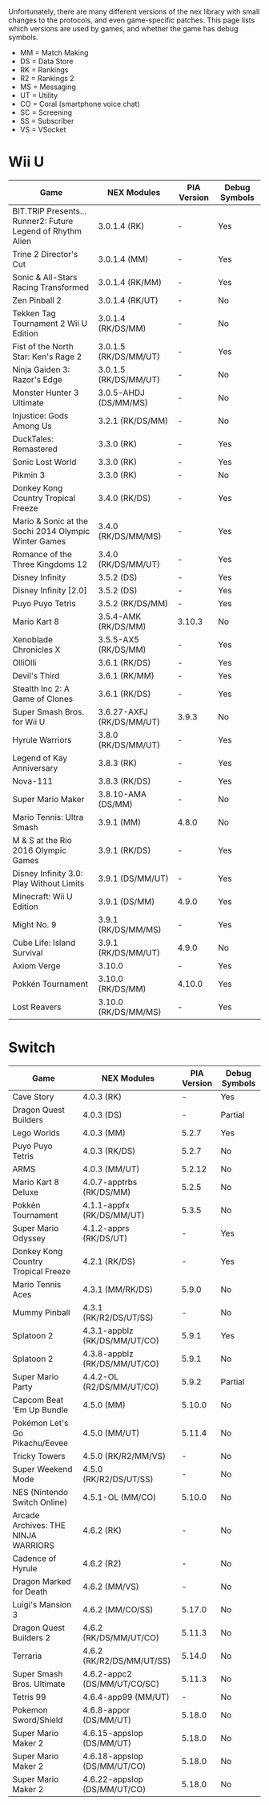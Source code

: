 Unfortunately, there are many different versions of the nex library with small changes to the protocols, and even game-specific patches. This page lists which versions are used by games, and whether the game has debug symbols.

* MM = Match Making
* DS = Data Store
* RK = Rankings
* R2 = Rankings 2
* MS = Messaging
* UT = Utility
* CO = Coral (smartphone voice chat)
* SC = Screening
* SS = Subscriber
* VS = VSocket

# Wii U
| Game | NEX Modules | PIA Version | Debug Symbols |
| --- | --- | --- | --- |
| BIT.TRIP Presents... Runner2: Future Legend of Rhythm Alien | 3.0.1.4 (RK) | - | Yes |
| Trine 2 Director's Cut | 3.0.1.4 (MM) | - | Yes |
| Sonic & All-Stars Racing Transformed | 3.0.1.4 (RK/MM) | - | Yes |
| Zen Pinball 2 | 3.0.1.4 (RK/UT) | - | No |
| Tekken Tag Tournament 2 Wii U Edition | 3.0.1.4 (RK/DS/MM) | - | No |
| Fist of the North Star: Ken's Rage 2 | 3.0.1.5 (RK/DS/MM/UT) | - | Yes |
| Ninja Gaiden 3: Razor's Edge | 3.0.1.5 (RK/DS/MM/UT) | - | No |
| Monster Hunter 3 Ultimate | 3.0.5-AHDJ (DS/MM/MS) | - | No |
| Injustice: Gods Among Us | 3.2.1 (RK/DS/MM) | - | No |
| DuckTales: Remastered | 3.3.0 (RK) | - | Yes |
| Sonic Lost World | 3.3.0 (RK) | - | Yes |
| Pikmin 3 | 3.3.0 (RK) | - | No |
| Donkey Kong Country Tropical Freeze | 3.4.0 (RK/DS) | - | Yes |
| Mario & Sonic at the Sochi 2014 Olympic Winter Games | 3.4.0 (RK/DS/MM/MS) | - | Yes |
| Romance of the Three Kingdoms 12 | 3.4.0 (RK/DS/MM/UT) | - | Yes |
| Disney Infinity | 3.5.2 (DS) | - | Yes |
| Disney Infinity [2.0] | 3.5.2 (DS) | - | Yes |
| Puyo Puyo Tetris | 3.5.2 (RK/DS/MM) | - | Yes |
| Mario Kart 8 | 3.5.4-AMK (RK/DS/MM) | 3.10.3 | No |
| Xenoblade Chronicles X | 3.5.5-AX5 (RK/DS/MM) | - | Yes |
| OlliOlli | 3.6.1 (RK/DS) | - | Yes |
| Devil's Third | 3.6.1 (RK/MM) | - | Yes |
| Stealth Inc 2: A Game of Clones | 3.6.1 (RK/DS) | - | Yes |
| Super Smash Bros. for Wii U | 3.6.27-AXFJ (RK/DS/MM/UT) | 3.9.3 | No |
| Hyrule Warriors | 3.8.0 (RK/DS/MM/UT) | - | Yes |
| Legend of Kay Anniversary | 3.8.3 (RK) | - | Yes |
| Nova-111 | 3.8.3 (RK/DS) | - | Yes |
| Super Mario Maker | 3.8.10-AMA (DS/MM) | - | No |
| Mario Tennis: Ultra Smash | 3.9.1 (MM) | 4.8.0 | No |
| M & S at the Rio 2016 Olympic Games | 3.9.1 (RK/DS) | - | Yes |
| Disney Infinity 3.0: Play Without Limits | 3.9.1 (DS/MM/UT) | - | Yes |
| Minecraft: Wii U Edition | 3.9.1 (DS/MM) | 4.9.0 | Yes |
| Might No. 9 | 3.9.1 (RK/DS/MM/MS) | - | Yes |
| Cube Life: Island Survival | 3.9.1 (RK/DS/MM/UT) | 4.9.0 | No |
| Axiom Verge | 3.10.0 | - | Yes |
| Pokkén Tournament | 3.10.0 (RK/DS/MM) | 4.10.0 | Yes |
| Lost Reavers | 3.10.0 (RK/DS/MM/MS) | - | Yes |

# Switch
| Game | NEX Modules | PIA Version | Debug Symbols |
| --- | --- | --- | --- |
| Cave Story | 4.0.3 (RK) | - | Yes |
| Dragon Quest Builders | 4.0.3 (DS) | - | Partial |
| Lego Worlds | 4.0.3 (MM) | 5.2.7 | Yes |
| Puyo Puyo Tetris | 4.0.3 (RK/DS) | 5.2.7 | No |
| ARMS | 4.0.3 (MM/UT) | 5.2.12 | No |
| Mario Kart 8 Deluxe | 4.0.7-apptrbs (RK/DS/MM) | 5.2.5 | No |
| Pokkén Tournament | 4.1.1-appfx (RK/DS/MM/UT) | 5.3.5 | No |
| Super Mario Odyssey | 4.1.2-apprs (RK/DS/UT) | - | Yes |
| Donkey Kong Country Tropical Freeze | 4.2.1 (RK/DS) | - | Yes |
| Mario Tennis Aces | 4.3.1 (MM/RK/DS) | 5.9.0 | No |
| Mummy Pinball | 4.3.1 (RK/R2/DS/UT/SS) | - | No |
| Splatoon 2 | 4.3.1-appblz (RK/DS/MM/UT/CO) | 5.9.1 | Yes |
| Splatoon 2 | 4.3.8-appblz (RK/DS/MM/UT/CO) | 5.9.1 | No |
| Super Mario Party | 4.4.2-OL (R2/DS/MM/UT/CO) | 5.9.2 | Partial |
| Capcom Beat 'Em Up Bundle | 4.5.0 (MM) | 5.10.0 | No |
| Pokémon Let's Go Pikachu/Eevee | 4.5.0 (MM/UT) | 5.11.4 | No |
| Tricky Towers | 4.5.0 (RK/R2/MM/VS) | - | No |
| Super Weekend Mode | 4.5.0 (RK/R2/DS/UT/SS) | - | No |
| NES (Nintendo Switch Online) | 4.5.1-OL (MM/CO) | 5.10.0 | No |
| Arcade Archives: THE NINJA WARRIORS | 4.6.2 (RK) | - | No |
| Cadence of Hyrule | 4.6.2 (R2) | - | No |
| Dragon Marked for Death | 4.6.2 (MM/VS) | - | No |
| Luigi's Mansion 3 | 4.6.2 (MM/CO/SS) | 5.17.0 | No |
| Dragon Quest Builders 2 | 4.6.2 (RK/DS/MM/UT/CO) | 5.11.3 | No |
| Terraria | 4.6.2 (RK/R2/DS/MM/UT/SS) | 5.14.0 | No |
| Super Smash Bros. Ultimate | 4.6.2-appc2 (DS/MM/UT/CO/SC) | 5.11.3 | No |
| Tetris 99 | 4.6.4-app99 (MM/UT) | - | No |
| Pokemon Sword/Shield | 4.6.8-appor (DS/MM/UT) | 5.18.0 | No |
| Super Mario Maker 2 | 4.6.15-appslop (DS/MM/UT) | 5.18.0 | No |
| Super Mario Maker 2 | 4.6.18-appslop (DS/MM/UT/CO) | 5.18.0 | No |
| Super Mario Maker 2 | 4.6.22-appslop (DS/MM/UT/CO) | 5.18.0 | No |